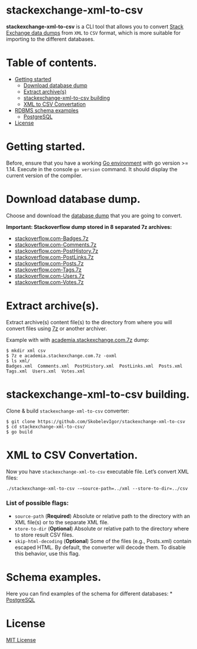 # stackexchange-xml-to-csv

**stackexchange-xml-to-csv** is a CLI tool that allows you to convert [Stack Exchange data dumps](https://archive.org/download/stackexchange) from `XML` to `CSV` format, which is more suitable for importing to the different databases.

Table of contents.
=================
* [Getting started](#get_start)
    * [Download database dump](#download-dump)
    * [Extract archive(s)](#extract)
    * [stackexchange-xml-to-csv building](#stackexchange-xml-to-csv-build)
    * [XML to CSV Convertation](#xml-to-csv)
* [RDBMS schema examples](#examples)
    * [PostgreSQL](#pg)
* [License](#license)


Getting started.
================
Before, ensure that you have a working [Go environment](https://golang.org/doc/install) with go version >= 1.14. Execute in the console `go version` command. It should display the current version of the compiler.


Download database dump.
========================

Choose and download the [database dump](https://archive.org/download/stackexchange) that you are going to convert.

**Important: Stackoverflow dump stored in 8 separated 7z archives:**

* [stackoverflow.com-Badges.7z](https://archive.org/download/stackexchange/stackoverflow.com-Badges.7z)
* [stackoverflow.com-Comments.7z](https://archive.org/download/stackexchange/stackoverflow.com-Comments.7z)
* [stackoverflow.com-PostHistory.7z](https://archive.org/download/stackexchange/stackoverflow.com-PostHistory.7z)
* [stackoverflow.com-PostLinks.7z](https://archive.org/download/stackexchange/stackoverflow.com-PostLinks.7z)
* [stackoverflow.com-Posts.7z](https://archive.org/download/stackexchange/stackoverflow.com-Posts.7z)
* [stackoverflow.com-Tags.7z](https://archive.org/download/stackexchange/stackoverflow.com-Tags.7z)
* [stackoverflow.com-Users.7z](https://archive.org/download/stackexchange/stackoverflow.com-Users.7z)
* [stackoverflow.com-Votes.7z](https://archive.org/download/stackexchange/stackoverflow.com-Votes.7z)

Extract archive(s).
===================

Extract archive(s) content file(s) to the directory from where you will convert files using [7z](https://www.7-zip.org/) or another archiver.

Example with with [academia.stackexchange.com.7z](https://archive.org/download/stackexchange/academia.stackexchange.com.7z) dump:
```shell
$ mkdir xml csv
$ 7z e academia.stackexchange.com.7z -oxml
$ ls xml/
Badges.xml  Comments.xml  PostHistory.xml  PostLinks.xml  Posts.xml  Tags.xml  Users.xml  Votes.xml
```

stackexchange-xml-to-csv building.
===================================

Clone & build `stackexchange-xml-to-csv` converter:

```shell
$ git clone https://github.com/SkobelevIgor/stackexchange-xml-to-csv
$ cd stackexchange-xml-to-csv/
$ go build
```

XML to CSV Convertation.
========================

Now you have `stackexchange-xml-to-csv` executable file. Let’s convert XML files:
```
./stackexchange-xml-to-csv -—source-path=../xml --store-to-dir=../csv
```
### List of possible flags:

* `source-path` (**Required**) Absolute or relative path to the directory with an XML file(s) or to the separate XML file.
* `store-to-dir` (**Optional**) Absolute or relative path to the directory where to store result CSV files.
* `skip-html-decoding` (**Optional**) Some of the files (e.g., Posts.xml) contain escaped HTML. By default, the converter will decode them. To disable this behavior, use this flag.


Schema examples.
================
Here you can find examples of the schema for different databases:
    * [PostgreSQL](./example/postgres_ddl.sql)

License
=======

[MIT License](./LICENSE)
